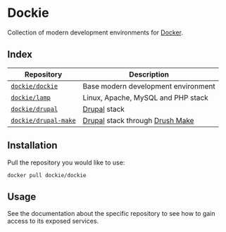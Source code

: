 # Dockie

Collection of modern development environments for [Docker](http://docker.io).

## Index

Repository                                       | Description
-------------------------------------------------|------------
[`dockie/dockie`](dockie)          | Base modern development environment
[`dockie/lamp`](lamp)              | Linux, Apache, MySQL and PHP stack
[`dockie/drupal`](drupal)          | [Drupal](http://docpad.org) stack
[`dockie/drupal-make`](drupal-make)| [Drupal](http://docpad.org) stack through [Drush Make](https://github.com/drush-ops/drush/blob/master/docs/make.txt)


## Installation

Pull the repository you would like to use:

    docker pull dockie/dockie


## Usage

See the documentation about the specific repository to see how to gain access to
its exposed services.

